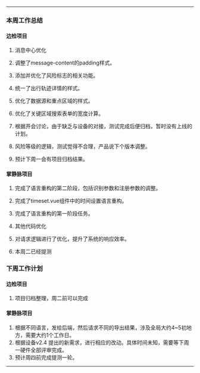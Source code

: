 
---

### 本周工作总结

#### 边检项目

1. 消息中心优化

2. 调整了message-content的padding样式。

3. 添加并优化了风险标志的相关功能。

4. 统一了出行轨迹详情的样式。

5. 优化了数据源和重点区域的样式。

6. 优化了关键区域搜索表单的宽度计算。

7. 根据开会讨论，由于缺乏与设备的对接，测试完成后便归档，暂时没有上线的计划。

8. 风险等级的逻辑，测试觉得不合理，产品说下个版本调整。

9. 预计下周一会有项目归档结果。

#### 掌静脉项目


1. 完成了语言重构的第二阶段，包括识别参数和注册参数的调整。

2. 完成了timeset.vue组件中的时间设置语言重构。

3. 完成了语言重构的第一阶段任务。

4. 其他代码优化

5. 对请求逻辑进行了优化，提升了系统的响应效率。

6. 本周二已经提测

### 下周工作计划

#### 边检项目

1. 项目归档整理，周二前可以完成

#### 掌静脉项目

1. 根据不同语言，发给后端，然后请求不同的导出结果，涉及全局大约4~5初地方，需要大约1个工作日。
2. 根据设备v2.4 提出的新需求，进行相应的改动。具体时间未知，需要等下周一硬件全部评审完成。
2. 预计周四前完成提测一轮。

---


